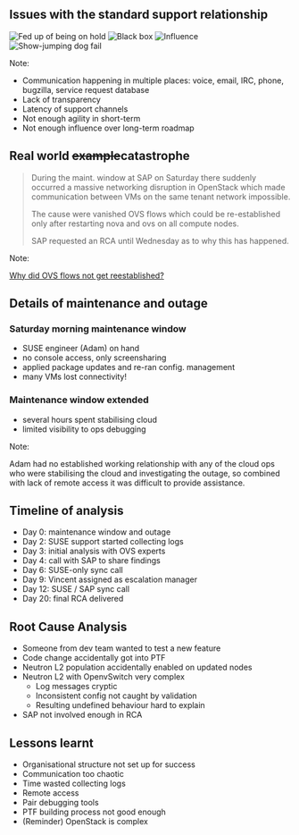 <!-- .slide: data-state="normal" id="issues" data-menu-title="Issues" data-timing="120" -->
## Issues with the standard support relationship

<img class="fragment" data-src="images/on-hold.jpg" alt="Fed up of being on hold" />
<img class="fragment" data-src="images/black-box.png" alt="Black box" />
<img class="fragment" data-src="images/influence.jpg" alt="Influence" />
<img class="fragment" data-src="images/agile-dog.jpg" alt="Show-jumping dog fail" />

Note:

*   Communication happening in multiple places:
    voice, email, IRC, phone, bugzilla, service request database
*   Lack of transparency
*   Latency of support channels
*   Not enough agility in short-term
*   Not enough influence over long-term roadmap


<!-- .slide: data-state="normal" id="catastrophe" data-menu-title="Real world example" data-timing="120" -->
## Real world <del>example</del>catastrophe

<blockquote class="fragment">
<p>

During the maint. window at SAP on Saturday there suddenly
occurred a massive networking disruption in OpenStack which made
communication between VMs on the same tenant network impossible.

</p><p>

The cause were vanished OVS flows which could be re-established only
after restarting nova and ovs on all compute nodes.

</p><p>

SAP requested an RCA until Wednesday as to why this has happened.

</blockquote>

Note:

[Why did OVS flows not get reestablished?](https://bugzilla.suse.com/show_bug.cgi?id=1013841)


<!-- .slide: data-state="normal" id="outage" data-menu-title="Outage details" data-timing="120" -->
## Details of maintenance and outage

### Saturday morning maintenance window

*   SUSE engineer (Adam) on hand
*   no console access, only screensharing
*   applied package updates and re-ran config. management
*   many VMs lost connectivity!

### Maintenance window extended

*   several hours spent stabilising cloud
*   limited visibility to ops debugging

Note:

Adam had no established working relationship with any of the cloud ops
who were stabilising the cloud and investigating the outage, so
combined with lack of remote access it was difficult to provide
assistance.


<!-- .slide: data-state="normal" id="timeline" data-menu-title="Timeline" data-timing="120" -->
## Timeline of analysis

*   Day 0: maintenance window and outage
*   Day 2: SUSE support started collecting logs
*   Day 3: initial analysis with OVS experts
*   Day 4: call with SAP to share findings
*   Day 6: SUSE-only sync call
*   Day 9: Vincent assigned as escalation manager
*   Day 12: SUSE / SAP sync call
*   Day 20: final RCA delivered


<!-- .slide: data-state="normal" id="RCA" data-menu-title="RCA" data-timing="120" -->
## Root Cause Analysis

*   Someone from dev team wanted to test a new feature
*   Code change accidentally got into PTF
*   Neutron L2 population accidentally enabled on
    updated nodes
*   Neutron L2 with OpenvSwitch very complex
    *   Log messages cryptic
    *   Inconsistent config not caught by validation
    *   Resulting undefined behaviour hard to
        explain
*   SAP not involved enough in RCA


<!-- .slide: data-state="normal" id="lessons-learnt" data-menu-title="Lessons learnt" data-timing="120" -->
## Lessons learnt

*   Organisational structure not set up for success
*   Communication too chaotic
*   Time wasted collecting logs
*   Remote access
*   Pair debugging tools
*   PTF building process not good enough
*   (Reminder) OpenStack is complex

